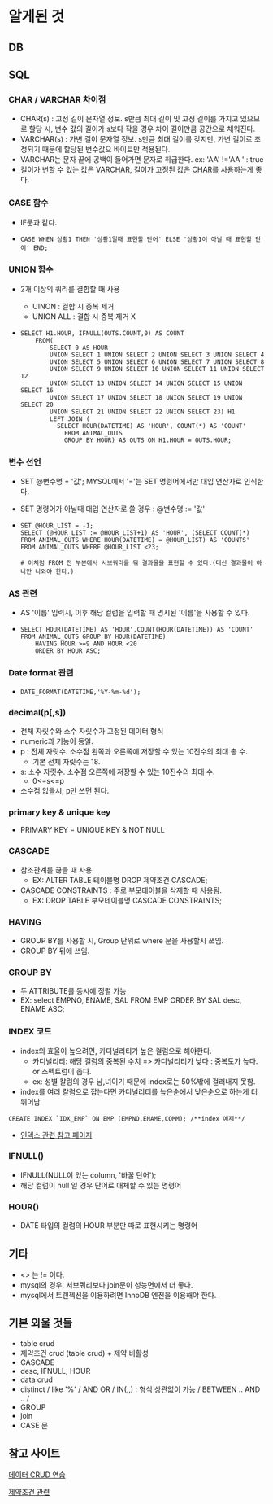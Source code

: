 # 알게된 것

## DB



## SQL

### CHAR / VARCHAR 차이점

- CHAR(s) : 고정 길이 문자열 정보. s만큼 최대 길이 및 고정 길이를 가지고 있으므로 할당 시, 변수 값의 길이가 s보다 작을 경우 차이 길이만큼 공간으로 채워진다.
- VARCHAR(s) : 가변 길이 문자열 정보. s만큼 최대 길이를 갖지만, 가변 길이로 조정되기 때문에 할당된 변수값으 바이트만 적용된다.
- VARCHAR는 문자 끝에 공백이 들어가면 문자로 취급한다. ex: 'AA' !='AA ' : true
- 길이가 변할 수 있는 값은 VARCHAR, 길이가 고정된 값은 CHAR를 사용하는게 좋다.

### CASE 함수

- IF문과 같다.

- ``` mysql
  CASE WHEN 상황1 THEN '상황1일때 표현할 단어' ELSE '상황1이 아닐 때 표현할 단어' END;
  ```

### UNION 함수

- 2개 이상의 쿼리를 결합할 때 사용

  - UINON : 결합 시 중복 제거
  - UNION ALL : 결합 시 중복 제거 X

- ```mysql
  SELECT H1.HOUR, IFNULL(OUTS.COUNT,0) AS COUNT
      FROM(
          SELECT 0 AS HOUR 
          UNION SELECT 1 UNION SELECT 2 UNION SELECT 3 UNION SELECT 4
          UNION SELECT 5 UNION SELECT 6 UNION SELECT 7 UNION SELECT 8
          UNION SELECT 9 UNION SELECT 10 UNION SELECT 11 UNION SELECT 12
          UNION SELECT 13 UNION SELECT 14 UNION SELECT 15 UNION SELECT 16
          UNION SELECT 17 UNION SELECT 18 UNION SELECT 19 UNION SELECT 20
          UNION SELECT 21 UNION SELECT 22 UNION SELECT 23) H1
          LEFT JOIN (
          	SELECT HOUR(DATETIME) AS 'HOUR', COUNT(*) AS 'COUNT'
              FROM ANIMAL_OUTS
              GROUP BY HOUR) AS OUTS ON H1.HOUR = OUTS.HOUR;
  ```

### 변수 선언

- SET @변수명 = '값'; MYSQL에서 '='는 SET 명령어에서만 대입 연산자로 인식한다.

- SET 명령어가 아닐때 대입 연산자로 쓸 경우 : @변수명 := '값'

- ```mysql
  SET @HOUR_LIST = -1;
  SELECT (@HOUR_LIST := @HOUR_LIST+1) AS 'HOUR', (SELECT COUNT(*) FROM ANIMAL_OUTS WHERE HOUR(DATETIME) = @HOUR_LIST) AS 'COUNTS' FROM ANIMAL_OUTS WHERE @HOUR_LIST <23;
  
  # 이처럼 FROM 전 부분에서 서브쿼리를 둬 결과물을 표현할 수 있다.(대신 결과물이 하나만 나와야 한다.)
  ```

### AS 관련

- AS '이름' 입력시, 이후 해당 컬럼을 입력할 때 명시된 '이름'을 사용할 수 있다.

- ```mysql
  SELECT HOUR(DATETIME) AS 'HOUR',COUNT(HOUR(DATETIME)) AS 'COUNT' FROM ANIMAL_OUTS GROUP BY HOUR(DATETIME)
      HAVING HOUR >=9 AND HOUR <20
      ORDER BY HOUR ASC;
  ```

### Date format 관련

- ```mysql
  DATE_FORMAT(DATETIME,'%Y-%m-%d');
  ```

### decimal(p[,s])

- 전체 자릿수와 소수 자릿수가 고정된 데이터 형식
- numeric과 기능이 동일.
- p : 전체 자릿수. 소수점 왼쪽과 오른쪽에 저장할 수 있는 10진수의 최대 총 수.
  - 기본 전체 자릿수는 18.
- s: 소수 자릿수. 소수점 오른쪽에 저장할 수 있는 10진수의 최대 수.
  - 0<=s<=p
- 소수점 없을시, p만 쓰면 된다.

### primary key & unique key

- PRIMARY KEY = UNIQUE KEY & NOT NULL

### CASCADE

- 참조관계를 끊을 때 사용.
  - EX: ALTER TABLE 테이블명 DROP 제약조건 CASCADE;
- CASCADE CONSTRAINTS : 주로 부모테이블을 삭제할 때 사용됨.
  - EX: DROP TABLE 부모테이블명 CASCADE CONSTRAINTS;

### HAVING

- GROUP BY를 사용할 시, Group 단위로 where 문을 사용할시 쓰임.
- GROUP BY 뒤에 쓰임.

### GROUP BY

- 두 ATTRIBUTE를 동시에 정렬 가능
- EX: select EMPNO, ENAME, SAL FROM EMP ORDER BY SAL desc, ENAME ASC;

### INDEX 코드

- index의 효율이 높으려면, 카디널리티가 높은 컬럼으로 해야한다.
  - 카디널리티: 해당 컬럼의 중복된 수치 => 카디널리티가 낮다 : 중복도가 높다. or 스펙트럼이 좁다.
  - ex: 성별 칼럼의 경우 남,녀이기 때문에 index로는 50%밖에 걸러내지 못함.
- index를 여러 칼럼으로 잡는다면 카디널리티를 높은순에서 낮은순으로 하는게 더 뛰어남 

```mysql
CREATE INDEX `IDX_EMP` ON EMP (EMPNO,ENAME,COMM); /**index 예제**/
```

- [인덱스 관련 참고 페이지](https://jojoldu.tistory.com/243)

### IFNULL()

- IFNULL(NULL이 있는 column, '바꿀 단어');
- 해당 컬럼이 null 일 경우 단어로 대체할 수 있는 명령어

### HOUR()

- DATE 타입의 컬럼의 HOUR 부분만 따로 표현시키는 명령어

## 기타

- <> 는 != 이다.
- mysql의 경우, 서브쿼리보다 join문이 성능면에서 더 좋다.
- mysql에서 트랜젝션을 이용하려면 InnoDB 엔진을 이용해야 한다.

## 기본 외울 것들

- table crud
- 제약조건 crud (table crud) + 제약 비활성
- CASCADE
- desc, IFNULL, HOUR
- data crud
- distinct / like '%' / AND OR / IN(,,) : 형식 상관없이 가능 / BETWEEN .. AND .. /
- GROUP
- join
- CASE 문

## 참고 사이트

[데이터 CRUD 연습](https://junetudie.tistory.com/11)

[제약조건 관련](https://jerryjerryjerry.tistory.com/51)

